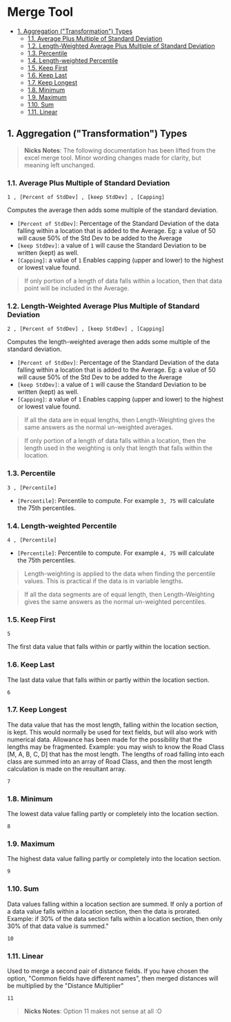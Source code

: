 # Merge Tool <!-- omit in toc -->
- [1. Aggregation ("Transformation") Types](#1-aggregation-transformation-types)
	- [1.1. Average Plus Multiple of Standard Deviation](#11-average-plus-multiple-of-standard-deviation)
	- [1.2. Length-Weighted Average Plus Multiple of Standard Deviation](#12-length-weighted-average-plus-multiple-of-standard-deviation)
	- [1.3. Percentile](#13-percentile)
	- [1.4. Length-weighted Percentile](#14-length-weighted-percentile)
	- [1.5. Keep First](#15-keep-first)
	- [1.6. Keep Last](#16-keep-last)
	- [1.7. Keep Longest](#17-keep-longest)
	- [1.8. Minimum](#18-minimum)
	- [1.9. Maximum](#19-maximum)
	- [1.10. Sum](#110-sum)
	- [1.11. Linear](#111-linear)


## 1. Aggregation ("Transformation") Types

> **Nicks Notes**: The following documentation has been lifted from the excel merge tool. Minor wording changes made for clarity, but meaning left unchanged.

### 1.1. Average Plus Multiple of Standard Deviation

```text
1 , [Percent of StdDev] , [keep StdDev] , [Capping]
```

Computes the average then adds some multiple of the standard deviation.

- `[Percent of StdDev]`: Percentage of the Standard Deviation of the data falling within a location that is added to the Average.  Eg: a value of 50 will cause 50% of the Std Dev to be added to the Average
- `[keep StdDev]`: a value of `1` will cause the Standard Deviation to be written (kept) as well.
- `[Capping]`: a value of `1` Enables capping (upper and lower) to the highest or lowest value found.

>If only portion of a length of data falls within a location, then that data point will be included in the Average.

### 1.2. Length-Weighted Average Plus Multiple of Standard Deviation

```text
2 , [Percent of StdDev] , [keep StdDev] , [Capping]
```

Computes the length-weighted average then adds some multiple of the standard deviation.

- `[Percent of StdDev]`: Percentage of the Standard Deviation of the data falling within a location that is added to the Average.  Eg: a value of 50 will cause 50% of the Std Dev to be added to the Average
- `[keep StdDev]`: a value of `1` will cause the Standard Deviation to be written (kept) as well.
- `[Capping]`: a value of `1` Enables capping (upper and lower) to the highest or lowest value found.

> If all the data are in equal lengths, then Length-Weighting gives the same answers as the normal un-weighted averages.

> If only portion of a length of data falls within a location, then the length used in the weighting is only that length that falls within the location.

### 1.3. Percentile

```text
3 , [Percentile]
```

- `[Percentile]`: Percentile to compute. For example `3, 75` will calculate the 75th percentiles.


### 1.4. Length-weighted Percentile

```text
4 , [Percentile]
```

- `[Percentile]`: Percentile to compute. For example `4, 75` will calculate the 75th percentiles.

> Length-weighting is applied to the data when finding the percentile values. This is practical if the data is in variable lengths.
 
> If all the data segments are of equal length, then Length-Weighting gives the same answers as the normal un-weighted percentiles.

### 1.5. Keep First

```text
5
```

The first data value that falls within or partly within the location section.

### 1.6. Keep Last

The last data value that falls within or partly within the location section.

```text
6
```

### 1.7. Keep Longest

The data value that has the most length, falling within the location section, is
kept. This would normally be used for text fields, but will also work with
numerical data. Allowance has been made for the possibility that the lengths may
be fragmented. Example: you may wish to know the Road Class [M, A, B, C, D] that
has the most length. The lengths of road falling into each class are summed into
an array of Road Class, and then the most length calculation is made on the
resultant array.

```text
7
```

### 1.8. Minimum

The lowest data value falling partly or completely into the location section.

```text
8
```

### 1.9. Maximum

The highest data value falling partly or completely into the location section.

```text
9
```

### 1.10. Sum

Data values falling within a location section are summed.  If only a portion of a data value falls within a location section, then the data is prorated.  Example: if 30% of the data section falls within a location section, then only 30% of that data value is summed."

```text
10
```

### 1.11. Linear

Used to merge a second pair of distance fields.
If you have chosen the option, "Common fields have different names", then merged distances will be multiplied by the "Distance Multiplier"

```text
11
```

> **Nicks Notes**: Option 11 makes not sense at all :O